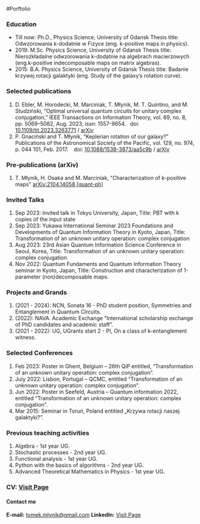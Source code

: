 #Porftolio 

### Education
* Till now: Ph.D., Physics Science, University of Gdansk Thesis title: Odwzorowania k-dodatnie w Fizyce (eng. k-positive maps in physics).
* 2019: M.Sc. Physics Science, University of Gdansk Thesis title: Nierozkładalne odwzorowania k-dodatnie na algebrach macierzowych (eng.k-positive indecomposable maps on matrix algebras).
* 2015: B.A. Physics Science, University of Gdansk Thesis title: Badanie krzywej rotacji galaktyki (eng. Study of the galaxy’s rotation curve).


### Selected publications
1. D. Ebler, M. Horodecki, M. Marciniak, T. Młynik, M. T. Quintino, and M. Studziński, “Optimal
universal quantum circuits for unitary complex conjugation,” IEEE Transactions on Information Theory,
vol. 69, no. 8, pp. 5069–5082, Aug. 2023, issn: 1557-9654.  doi: [10.1109/tit.2023.3263771](10.1109/tit.2023.3263771) / [arXiv](https://arxiv.org/abs/2206.00107)
2. P. Gnaciński and T. Młynik, “Keplerian rotation of our galaxy?” Publications of the Astronomical Society
of the Pacific, vol. 129, no. 974, p. 044 101, Feb. 2017.   doi: [10.1088/1538-3873/aa5c9b](10.1088/1538-3873/aa5c9b) / [arXiv](https://arxiv.org/abs/1503.01947)


### Pre-publications (arXiv)
1. T. Młynik, H. Osaka and M. Marciniak, "Characterization of k-positive maps" [arXiv:2104.14058 [quant-ph]](https://arxiv.org/abs/2104.14058) 


### Invited Talks
1. Sep 2023: Invited talk in Tokyo University, Japan, Title: PBT with k copies of the input state
2. Sep 2023: Yukawa International Seminar 2023 Foundations and Developments of Quantum Information Theory in Kyoto, Japan, Title: Transformation of an unknown unitary operation: complex conjugation
3. Aug 2023: 23rd Asian Quantum Information Science Conference in Seoul, Korea, Title: Transformation of an unknown unitary operation: complex conjugation.
4. Nov 2022: Quantum Fundaments and Quantum Information Theory seminar in Kyoto, Japan, Title: Construction and characterization of 1-parameter (non)decomposable maps.

### Projects and Grands
1. (2021 - 2024): NCN, Sonata 16 - PhD student position, Symmetries and Entanglement in Quantum Circuits.
2. (2022): NAVA. Academic Exchange “International scholarship exchange of PhD candidates and academic staff”.
3. (2021 - 2022): UG, UGrants start 2 - PI, On a class of k-entanglement witness.


### Selected Conferences
1. Feb 2023: Poster in Ghent, Belgium – 26th QiP entitled, “Transformation of an unknown unitary operation: complex conjugation”.
2. July 2022: Lisbon, Portugal – QCMC, entitled “Transformation of an unknown unitary operation: complex conjugation”.
3. Jun 2022: Poster in Seefeld, Austria – Quantum information 2022, entitled “Transformation of an unknown unitary operation: complex conjugation”.
4. Mar 2015: Seminar in Toruń, Poland entitled „Krzywa rotacji naszej galaktyki?”.

### Previous teaching activities 
1. Algebra - 1st year UG.
2. Stochastic processes - 2nd year UG.
3. Functional analysis - 1st year UG.
4. Python with the basics of algorithms - 2nd year UG.
5. Advanced Theoretical Mathematics in Physics - 1st year UG.


### **CV:**  <a href="https://github.com/MatuZale/T.Mlynik/blob/main/pdf/CV_Tomasz_Mlynik.pdf" target="_blank">Visit Page</a>

#### Contact me
**E-mail:**  <a href="mailto:tomek.mlynik@gmail.com">tomek.mlynik@gmail.com</a>
**LinkedIn:**  <a href="https://www.linkedin.com/in/tomasz-młynik-949659163/" target="_blank">Visit Page</a>

